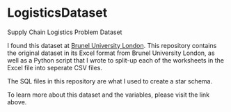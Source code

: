 # LogisticsDataset
Supply Chain Logistics Problem Dataset

I found this dataset at [Brunel University London](https://brunel.figshare.com/articles/dataset/Supply_Chain_Logistics_Problem_Dataset/7558679). This repository contains the original dataset in its Excel format from Brunel University London, as well as a Python script that I wrote to split-up each of the worksheets in the Excel file into seperate CSV files.

The SQL files in this repository are what I used to create a star schema.

To learn more about this dataset and the variables, please visit the link above.
